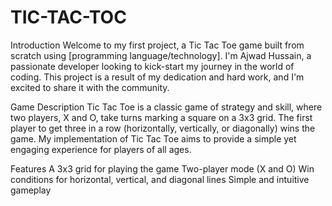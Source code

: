 # TIC-TAC-TOC
Introduction
Welcome to my first project, a Tic Tac Toe game built from scratch using [programming language/technology]. I'm Ajwad Hussain, a passionate developer looking to kick-start my journey in the world of coding. This project is a result of my dedication and hard work, and I'm excited to share it with the community.

Game Description
Tic Tac Toe is a classic game of strategy and skill, where two players, X and O, take turns marking a square on a 3x3 grid. The first player to get three in a row (horizontally, vertically, or diagonally) wins the game. My implementation of Tic Tac Toe aims to provide a simple yet engaging experience for players of all ages.

Features
A 3x3 grid for playing the game
Two-player mode (X and O)
Win conditions for horizontal, vertical, and diagonal lines
Simple and intuitive gameplay
